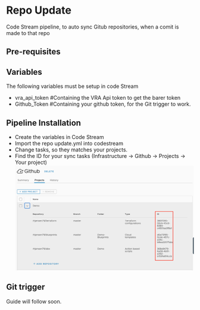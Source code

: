 # Repo Update

Code Stream pipeline, to auto sync Gitub repositories, when a comit is made to that repo

## Pre-requisites

## Variables

The following variables must be setup in code Stream

- vra_api_token #Containing the VRA Api token to get the barer token
- Github_Token #Containing your github token, for the Git trigger to work.


## Pipeline Installation

- Create the variables in Code Stream
- Import the repo update.yml into codestream
- Change tasks, so they matches your projects.
- Find the ID for your sync tasks (Infrastructure -> Github -> Projects -> Your project)
![ID](https://github.com/rhjensen79/vra-extensibility/blob/master/Repo_Update/Screenshoots/id.png)

## Git trigger

Guide will follow soon.